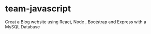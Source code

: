 # team-javascript

Creat a Blog website using React, Node , Bootstrap and Express with a MySQL Database
